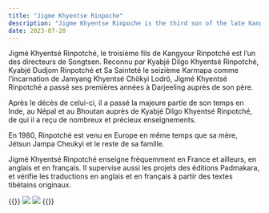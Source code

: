 ```yaml
---
title: "Jigme Khyentse Rinpoche"
description: "Jigme Khyentse Rinpoche is the third son of the late Kangyur Rinpoche and one of the directors of Songtsen."
date: 2023-07-20
---
```


Jigmé Khyentsé Rinpotché, le troisième fils de Kangyour Rinpotché est l’un des directeurs de Songtsen. Reconnu par Kyabjé Dilgo Khyentsé Rinpotché, Kyabjé Dudjom Rinpotché et Sa Sainteté le seizième Karmapa comme l’incarnation de Jamyang Khyentsé Chökyi Lodrö, Jigmé Khyentsé Rinpotché a passé ses premières années à Darjeeling auprès de son père.

Après le décès de celui-ci, il a passé la majeure partie de son temps en Inde, au Népal et au Bhoutan auprès de Kyabjé Dilgo Khyentsé Rinpotché, de qui il a reçu de nombreux et précieux enseignements.

En 1980, Rinpotché est venu en Europe en même temps que sa mère, Jétsun Jampa Cheukyi et le reste de sa famille.

Jigmé Khyentsé Rinpotché enseigne fréquemment en France et ailleurs, en anglais et en français. Il supervise aussi les projets des éditions Padmakara, et vérifie les traductions en anglais et en français à partir des textes tibétains originaux.

{{<gallery>}}
  <img src="/images/img_JKR_portrait1.jpg" class="grid-w50 md:grid-w33 rounded" />
  <img src="/images/img_JKR_portrait2.jpg" class="grid-w50 md:grid-w33 rounded" />
{{</gallery>}}
